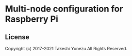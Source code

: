 # Multi-node configuration for Raspberry Pi

## License
Copyright (c) 2017-2021 Takeshi Yonezu
All Rights Reserved.
